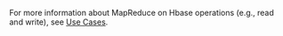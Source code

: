For more information about MapReduce on Hbase operations (e.g., read and write), see [Use Cases](http://hbase.apache.org/0.94/book/mapreduce.example.html?spm=5176.doc59511.2.3.yq4GRu#mapreduce.example.read).
